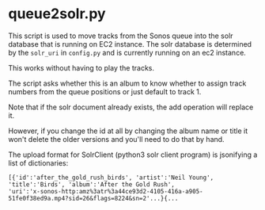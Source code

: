 # queue2solr.py

This script is used to move tracks from the Sonos queue into the solr database that is running on EC2 instance.
The solr database is determined by the `solr_uri` in `config.py` and is currently running on an ec2 instance.

This works without having to play the tracks.

The script asks whether this is an album to know whether to assign track numbers
from the queue positions or just default to track 1.

Note that if the solr document already exists, the add operation will replace it. 

However, if you change the id at all by changing the album name or title it won't delete
the older versions and you'll need to do that by hand.

The upload format for SolrClient (python3 solr client program) is jsonifying a list of dictionaries:

    [{'id':'after_the_gold_rush_birds', 'artist':'Neil Young', 'title':'Birds', 'album':'After the Gold Rush',
    'uri':'x-sonos-http:amz%3atr%3a44ce93d2-4105-416a-a905-51fe0f38ed9a.mp4?sid=26&flags=8224&sn=2'...}{...
